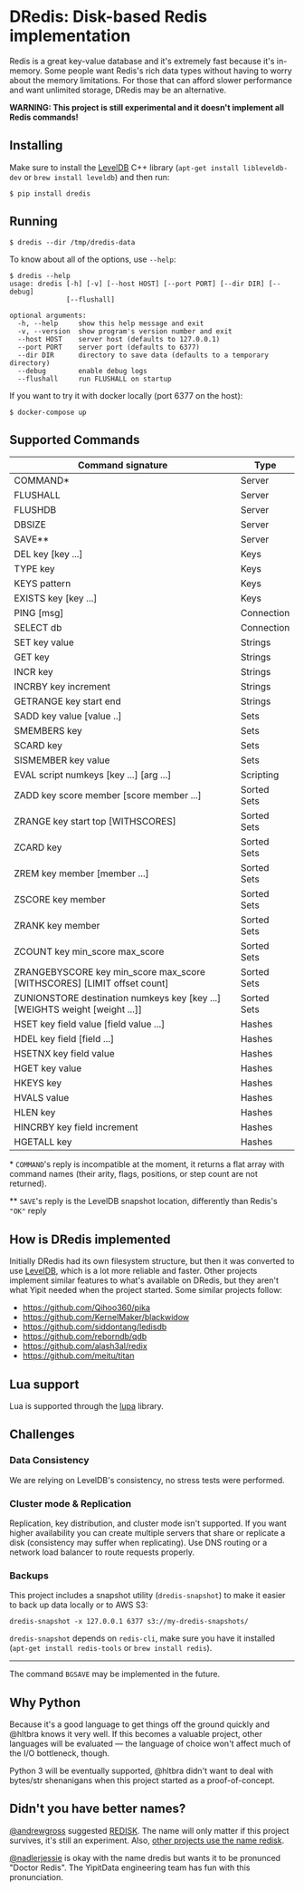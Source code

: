 # DRedis: Disk-based Redis implementation

Redis is a great key-value database and it's extremely fast because it's in-memory.
Some people want Redis's rich data types without having to worry about the memory limitations. For those
that can afford slower performance and want unlimited storage, DRedis may be an alternative.

**WARNING: This project is still experimental and it doesn't implement all Redis commands!**



## Installing

Make sure to install the [LevelDB](https://github.com/google/leveldb) C++ library (`apt-get install libleveldb-dev` or `brew install leveldb`) and then run:

```shell
$ pip install dredis
```

## Running


```shell
$ dredis --dir /tmp/dredis-data
```

To know about all of the options, use `--help`:

```shell
$ dredis --help
usage: dredis [-h] [-v] [--host HOST] [--port PORT] [--dir DIR] [--debug]
              [--flushall]

optional arguments:
  -h, --help     show this help message and exit
  -v, --version  show program's version number and exit
  --host HOST    server host (defaults to 127.0.0.1)
  --port PORT    server port (defaults to 6377)
  --dir DIR      directory to save data (defaults to a temporary directory)
  --debug        enable debug logs
  --flushall     run FLUSHALL on startup
```


If you want to try it with docker locally (port 6377 on the host):

```shell
$ docker-compose up
```


## Supported Commands

Command signature                            | Type
---------------------------------------------|-----
COMMAND\*                                    | Server
FLUSHALL                                     | Server
FLUSHDB                                      | Server
DBSIZE                                       | Server
SAVE\**                                      | Server
DEL key [key ...]                            | Keys
TYPE key                                     | Keys
KEYS pattern                                 | Keys
EXISTS key [key ...]                         | Keys
PING [msg]                                   | Connection
SELECT db                                    | Connection
SET key value                                | Strings
GET key                                      | Strings
INCR key                                     | Strings
INCRBY key increment                         | Strings
GETRANGE key start end                       | Strings
SADD key value [value ..]                    | Sets
SMEMBERS key                                 | Sets
SCARD key                                    | Sets
SISMEMBER key value                          | Sets
EVAL script numkeys [key ...] [arg ...]      | Scripting
ZADD key score member [score member ...]     | Sorted Sets
ZRANGE key start top [WITHSCORES]            | Sorted Sets
ZCARD key                                    | Sorted Sets
ZREM key member [member ...]                 | Sorted Sets
ZSCORE key member                            | Sorted Sets
ZRANK key member                             | Sorted Sets
ZCOUNT key min_score max_score               | Sorted Sets
ZRANGEBYSCORE key min_score max_score [WITHSCORES] [LIMIT offset count] | Sorted Sets
ZUNIONSTORE destination numkeys key [key ...] [WEIGHTS weight [weight ...]] | Sorted Sets
HSET key field value [field value ...]       | Hashes
HDEL key field [field ...]                   | Hashes
HSETNX key field value                       | Hashes
HGET key value                               | Hashes
HKEYS key                                    | Hashes
HVALS value                                  | Hashes
HLEN key                                     | Hashes
HINCRBY key field increment                  | Hashes
HGETALL key                                  | Hashes

\* `COMMAND`'s reply is incompatible at the moment, it returns a flat array with command names (their arity, flags, positions, or step count are not returned).

\** `SAVE`'s reply is the LevelDB snapshot location, differently than Redis's `"OK"` reply


## How is DRedis implemented

Initially DRedis had its own filesystem structure, but then it was converted to use [LevelDB](https://github.com/google/leveldb), which is a lot more reliable and faster.
Other projects implement similar features to what's available on DRedis, but they aren't what Yipit needed when the project started.
Some similar projects follow:

* https://github.com/Qihoo360/pika
* https://github.com/KernelMaker/blackwidow
* https://github.com/siddontang/ledisdb
* https://github.com/reborndb/qdb
* https://github.com/alash3al/redix
* https://github.com/meitu/titan


## Lua support

Lua is supported through the [lupa](https://github.com/scoder/lupa) library.


## Challenges

### Data Consistency

We are relying on LevelDB's consistency, no stress tests were performed.

### Cluster mode & Replication

Replication, key distribution, and cluster mode isn't supported.
If you want higher availability you can create multiple servers that share or replicate a disk (consistency may suffer when replicating).
Use DNS routing or a network load balancer to route requests properly.

### Backups

This project includes a snapshot utility (`dredis-snapshot`) to make it easier to back up data locally or to AWS S3:

```shell
dredis-snapshot -x 127.0.0.1 6377 s3://my-dredis-snapshots/
```

`dredis-snapshot` depends on `redis-cli`, make sure you have it installed (`apt-get install redis-tools` or `brew install redis`).

---

The command `BGSAVE` may be implemented in the future.


## Why Python

Because it's a good language to get things off the ground quickly and @hltbra knows it very well.
If this becomes a valuable project, other languages will be evaluated — the language of choice won't affect much of the I/O bottleneck, though. 

Python 3 will be eventually supported, @hltbra didn't want to deal with bytes/str shenanigans when this project started as a proof-of-concept.


## Didn't you have better names?

[@andrewgross](https://github.com/andrewgross) suggested [REDISK](https://twitter.com/awgross/status/1031962830633934849). The name will only matter if this project survives, it's still an experiment.
Also, [other projects use the name redisk](https://github.com/search?q=redisk&type=Repositories).

[@nadlerjessie](https://github.com/nadlerjessie) is okay with the name dredis but wants it to be pronunced "Doctor Redis". The YipitData engineering team has fun with this pronunciation.
